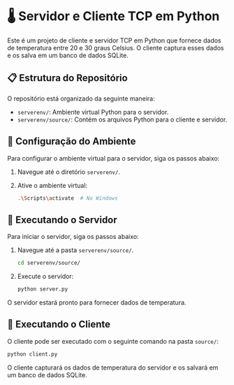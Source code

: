 # 🌡️ Servidor e Cliente TCP em Python

Este é um projeto de cliente e servidor TCP em Python que fornece dados de temperatura entre 20 e 30 graus Celsius. O cliente captura esses dados e os salva em um banco de dados SQLite.

## 📋 Estrutura do Repositório

O repositório está organizado da seguinte maneira:

- `serverenv/`: Ambiente virtual Python para o servidor.
- `serverenv/source/`: Contém os arquivos Python para o cliente e servidor.

## 🚀 Configuração do Ambiente

Para configurar o ambiente virtual para o servidor, siga os passos abaixo:

1. Navegue até o diretório `serverenv/`.
2. Ative o ambiente virtual:

   ```bash
   .\Scripts\activate  # No Windows

## 🏃 Executando o Servidor

Para iniciar o servidor, siga os passos abaixo:

1. Navegue até a pasta `serverenv/source/`.
   
   ```bash
   cd serverenv/source/

2. Execute o servidor:
   
      ```bash
     python server.py

O servidor estará pronto para fornecer dados de temperatura.

## 📡 Executando o Cliente

O cliente pode ser executado com o seguinte comando na pasta `source/`:

```bash
python client.py
```

O cliente capturará os dados de temperatura do servidor e os salvará em um banco de dados SQLite.
